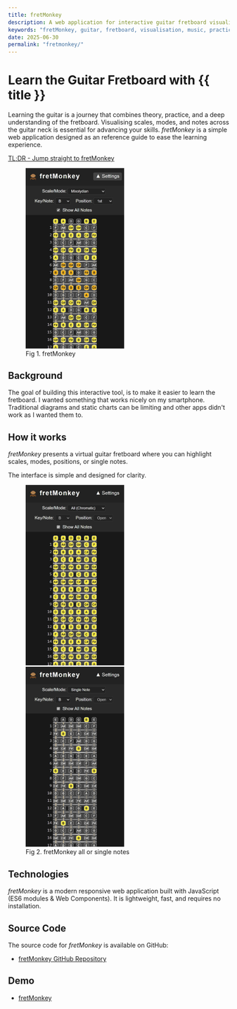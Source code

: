 ```yaml
---
title: fretMonkey
description: A web application for interactive guitar fretboard visualisation and practice.
keywords: "fretMonkey, guitar, fretboard, visualisation, music, practice"
date: 2025-06-30
permalink: "fretmonkey/"
---
```


# Learn the Guitar Fretboard with {{ title }}

Learning the guitar is a journey that combines theory, practice, and a deep understanding of the fretboard. Visualising scales, modes, and notes across the guitar neck is essential for advancing your skills. *fretMonkey* is a simple web application designed as an reference guide to ease the learning experience.

<a href="https://dclnbrght.github.io/fret-monkey/" class="action-button-primary">TL;DR - Jump straight to fretMonkey</a>

<figure>
    <img src="/content-software/images/fretmonkey-mixolydian-b.webp" alt="fretmonkey Fretboard Visualisation" style="width:16em" />
    <figcaption>Fig 1. fretMonkey</figcaption>
</figure>

<div id="toc" class="table-of-contents"></div>

## Background

The goal of building this interactive tool, is to make it easier to learn the fretboard. I wanted something that works nicely on my smartphone. Traditional diagrams and static charts can be limiting and other apps didn't work as I wanted them to.

## How it works

*fretMonkey* presents a virtual guitar fretboard where you can highlight scales, modes, positions, or single notes.

The interface is simple and designed for clarity.

<figure>
    <img src="/content-software/images/fretmonkey-notes-all.webp" alt="fretmonkey All Notes"  style="width:16em" />
    <img src="/content-software/images/fretmonkey-notes-b.webp" alt="fretmonkey B Notes"  style="width:16em" />
    <figcaption>Fig 2. fretMonkey all or single notes</figcaption>
</figure>

## Technologies

*fretMonkey* is a modern responsive web application built with JavaScript (ES6 modules & Web Components). It is lightweight, fast, and requires no installation.

## Source Code

The source code for *fretMonkey* is available on GitHub:

- [fretMonkey GitHub Repository](https://github.com/dclnbrght/fret-monkey)

## Demo

- [fretMonkey](https://dclnbrght.github.io/fret-monkey/)

<div id="comments" class="comments"></div>